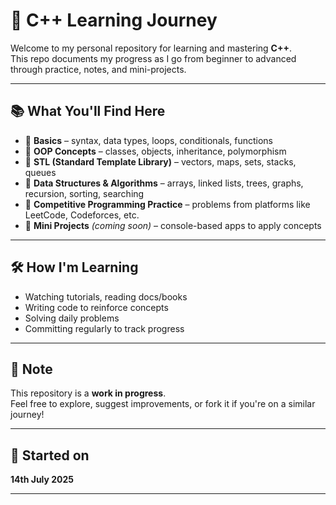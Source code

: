 # 🚀 C++ Learning Journey

Welcome to my personal repository for learning and mastering **C++**.  
This repo documents my progress as I go from beginner to advanced through practice, notes, and mini-projects.

---

## 📚 What You'll Find Here

- 🔹 **Basics** – syntax, data types, loops, conditionals, functions
- 🔹 **OOP Concepts** – classes, objects, inheritance, polymorphism
- 🔹 **STL (Standard Template Library)** – vectors, maps, sets, stacks, queues
- 🔹 **Data Structures & Algorithms** – arrays, linked lists, trees, graphs, recursion, sorting, searching
- 🔹 **Competitive Programming Practice** – problems from platforms like LeetCode, Codeforces, etc.
- 🔹 **Mini Projects** *(coming soon)* – console-based apps to apply concepts

---

## 🛠️ How I'm Learning

- Watching tutorials, reading docs/books
- Writing code to reinforce concepts
- Solving daily problems
- Committing regularly to track progress

---

## 📌 Note

This repository is a **work in progress**.  
Feel free to explore, suggest improvements, or fork it if you're on a similar journey!

---

## 📅 Started on

**14th July 2025**

---

